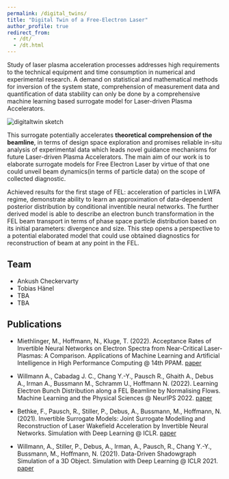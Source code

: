 ```yaml
---
permalink: /digital_twins/
title: "Digital Twin of a Free-Electron Laser"
author_profile: true
redirect_from: 
  - /dt/
  - /dt.html
---
```


Study of laser plasma acceleration processes addresses high requirements to the technical equipment and time consumption in numerical and 
experimental research. A demand on statistical and mathematical methods for inversion of the system state, 
comprehension of measurement data and quantification of data stability can only be done by a comprehensive 
machine learning based surrogate model for Laser-driven Plasma Accelerators. 

![digitaltwin sketch](../images/digitaltwin_sketch.png)

This surrogate potentially accelerates **theoretical comprehension of the beamline**, 
in terms of design space exploration and promises reliable in-situ analysis of experimental data which leads novel guidance mechanisms for 
future Laser-driven Plasma Accelerators. The main aim of our work is to elaborate surrogate models for Free Electron Laser by virtue of that one could 
unveil beam dynamics(in terms of particle data) on the scope of collected diagnostic. 

Achieved results for the first stage of FEL: acceleration of particles in LWFA regime, demonstrate ability to learn an approximation of data-dependent posterior distribution 
by conditional inventible neural networks. The further derived model is able to describe an electron bunch transformation in the  FEL beam transport in 
terms of phase space particle distribution based on its initial parameters: divergence and size. This step opens a perspective to a potential 
elaborated model that could use obtained diagnostics for reconstruction of beam at any point in the FEL.

## Team
- Ankush Checkervarty
- Tobias Hänel
- TBA
- TBA

## Publications
- Miethlinger, M., Hoffmann, N., Kluge, T. (2022). Acceptance Rates of Invertible Neural Networks on Electron Spectra from Near-Critical Laser-Plasmas: A Comparison. Applications of Machine Learning and Artificial Intelligence in High Performance Computing @ 14th PPAM. [paper](https://arxiv.org/abs/2212.05836)

- Willmann A., Cabadag J. C., Chang Y.-Y., Pausch R., Ghaith A., Debus A., Irman A., Bussmann M., Schramm U., Hoffmann N. (2022). Learning Electron Bunch  Distribution along a FEL Beamline by Normalising Flows. Machine Learning and the Physical Sciences @ NeurIPS 2022. [paper](https://ml4physicalsciences.github.io/2022/files/NeurIPS_ML4PS_2022_98.pdf)

- Bethke, F., Pausch, R., Stiller, P., Debus, A., Bussmann, M., Hoffmann, N. (2021). Invertible Surrogate Models: Joint Surrogate Modelling and Reconstruction of Laser Wakefield Acceleration by Invertible Neural Networks. Simulation with Deep Learning @ ICLR. [paper](https://arxiv.org/abs/2106.00432)

- Willmann, A., Stiller, P., Debus, A., Irman, A., Pausch, R., Chang Y.-Y., Bussmann, M., Hoffmann, N. (2021). Data-Driven Shadowgraph Simulation of a 3D Object. Simulation with Deep Learning @ ICLR 2021. [paper](https://arxiv.org/abs/2106.00317)
